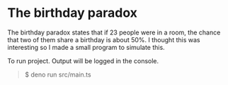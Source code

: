 # The birthday paradox

The birthday paradox states that if 23 people were in a room, the chance that two of them share a birthday is about 50%.
I thought this was interesting so I made a small program to simulate this.

To run project. Output will be logged in the console.

> $ deno run src/main.ts